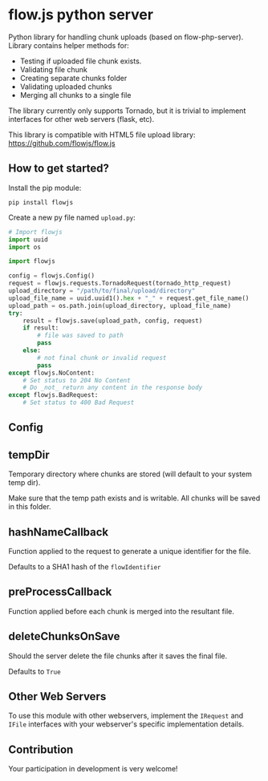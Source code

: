 flow.js python server
=======================

Python library for handling chunk uploads (based on flow-php-server). Library contains helper methods for:
 * Testing if uploaded file chunk exists.
 * Validating file chunk
 * Creating separate chunks folder
 * Validating uploaded chunks
 * Merging all chunks to a single file

The library currently only supports Tornado, but it is trivial to implement interfaces for other web servers (flask, etc).

This library is compatible with HTML5 file upload library: https://github.com/flowjs/flow.js

How to get started?
--------------
Install the pip module:
```
pip install flowjs
```

Create a new py file named `upload.py`:
```python
# Import flowjs
import uuid
import os

import flowjs

config = flowjs.Config()
request = flowjs.requests.TornadoRequest(tornado_http_request)
upload_directory = "/path/to/final/upload/directory"
upload_file_name = uuid.uuid1().hex + "_" + request.get_file_name()
upload_path = os.path.join(upload_directory, upload_file_name)
try:
    result = flowjs.save(upload_path, config, request)
    if result:
        # file was saved to path
        pass
    else:
        # not final chunk or invalid request
        pass
except flowjs.NoContent:
    # Set status to 204 No Content
    # Do _not_ return any content in the response body
except flowjs.BadRequest:
    # Set status to 400 Bad Request
```

Config
------

## tempDir
Temporary directory where chunks are stored (will default to your system temp dir).

Make sure that the temp path exists and is writable. All chunks will be saved in this folder.


## hashNameCallback
Function applied to the request to generate a unique identifier for the file.

Defaults to a SHA1 hash of the `flowIdentifier`


## preProcessCallback
Function applied before each chunk is merged into the resultant file.


## deleteChunksOnSave
Should the server delete the file chunks after it saves the final file.

Defaults to `True`


Other Web Servers
-----------------

To use this module with other webservers, implement the `IRequest` and `IFile` interfaces with your webserver's specific implementation details.

Contribution
------------

Your participation in development is very welcome!
